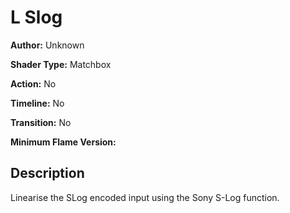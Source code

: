 # L Slog

**Author:** Unknown

**Shader Type:** Matchbox

**Action:** No

**Timeline:** No

**Transition:** No

**Minimum Flame Version:** 


## Description
Linearise the SLog encoded input using the Sony S-Log function.
